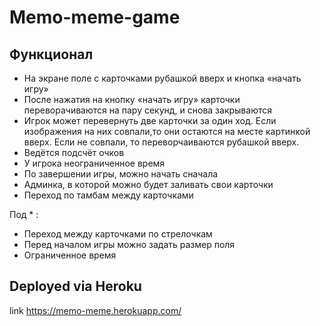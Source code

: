 # Memo-meme-game

## Функционал
- На экране поле с карточками рубашкой вверх и кнопка «начать игру»
- После нажатия на кнопку «начать игру» карточки переворачиваются на пару секунд, и снова закрываются
- Игрок может перевернуть две карточки за один ход. Если изображения на них совпали,то они остаются на месте картинкой вверх. Если не совпали, то переворчаиваются рубашкой вверх.
- Ведётся подсчёт очков
- У игрока неограниченное время
- По завершении игры, можно начать сначала
- Админка, в которой можно будет заливать свои карточки
- Переход по тамбам между карточками

Под * :

* Переход между карточками по стрелочкам
* Перед началом игры можно задать размер поля
* Ограниченное время

## Deployed via Heroku
link https://memo-meme.herokuapp.com/

